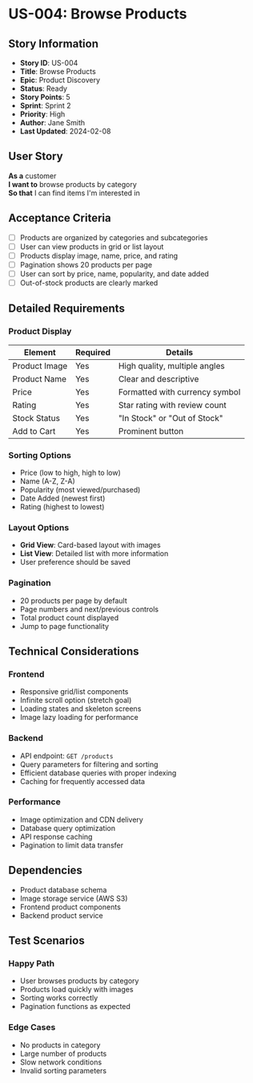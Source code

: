 # US-004: Browse Products

## Story Information
- **Story ID**: US-004
- **Title**: Browse Products
- **Epic**: Product Discovery
- **Status**: Ready
- **Story Points**: 5
- **Sprint**: Sprint 2
- **Priority**: High
- **Author**: Jane Smith
- **Last Updated**: 2024-02-08

## User Story
**As a** customer  
**I want to** browse products by category  
**So that** I can find items I'm interested in

## Acceptance Criteria
- [ ] Products are organized by categories and subcategories
- [ ] User can view products in grid or list layout
- [ ] Products display image, name, price, and rating
- [ ] Pagination shows 20 products per page
- [ ] User can sort by price, name, popularity, and date added
- [ ] Out-of-stock products are clearly marked

## Detailed Requirements

### Product Display
| Element | Required | Details |
|---------|----------|---------|
| Product Image | Yes | High quality, multiple angles |
| Product Name | Yes | Clear and descriptive |
| Price | Yes | Formatted with currency symbol |
| Rating | Yes | Star rating with review count |
| Stock Status | Yes | "In Stock" or "Out of Stock" |
| Add to Cart | Yes | Prominent button |

### Sorting Options
- Price (low to high, high to low)
- Name (A-Z, Z-A)
- Popularity (most viewed/purchased)
- Date Added (newest first)
- Rating (highest to lowest)

### Layout Options
- **Grid View**: Card-based layout with images
- **List View**: Detailed list with more information
- User preference should be saved

### Pagination
- 20 products per page by default
- Page numbers and next/previous controls
- Total product count displayed
- Jump to page functionality

## Technical Considerations

### Frontend
- Responsive grid/list components
- Infinite scroll option (stretch goal)
- Loading states and skeleton screens
- Image lazy loading for performance

### Backend
- API endpoint: `GET /products`
- Query parameters for filtering and sorting
- Efficient database queries with proper indexing
- Caching for frequently accessed data

### Performance
- Image optimization and CDN delivery
- Database query optimization
- API response caching
- Pagination to limit data transfer

## Dependencies
- Product database schema
- Image storage service (AWS S3)
- Frontend product components
- Backend product service

## Test Scenarios

### Happy Path
- User browses products by category
- Products load quickly with images
- Sorting works correctly
- Pagination functions as expected

### Edge Cases
- No products in category
- Large number of products
- Slow network conditions
- Invalid sorting parameters
